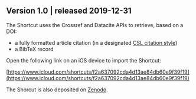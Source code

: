 ## Version 1.0 | released 2019-12-31

The Shortcut uses the Crossref and Datacite APIs to retrieve, based on a DOI:

* a fully formatted article citation (in a designated [CSL citation style](https://github.com/citation-style-language/styles))
* a BibTeX record 

Open the following link on an iOS device to import the Shortcut:

[https://www.icloud.com/shortcuts/f2a637092cda4d13ae84db60e9f39f19](https://www.icloud.com/shortcuts/f2a637092cda4d13ae84db60e9f39f19)

The Shorcut is also deposited on [Zenodo](https://zenodo.org/record/3555602#.XgvrWi9OmfA).